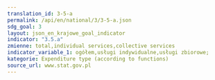 ```yaml
---
translation_id: 3-5-a
permalink: /api/en/national/3/3-5-a.json
sdg_goal: 3
layout: json_en_krajowe_goal_indicator
indicator: "3.5.a"
zmienne: total,individual services,collective services
indicator_variable_1: ogółem,usługi indywidualne,usługi zbiorowe;
kategorie: Expenditure type (according to functions)
source_url: www.stat.gov.pl
---
```

